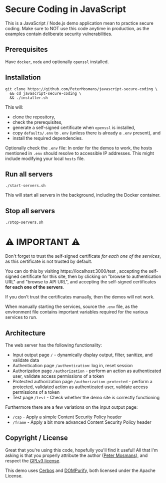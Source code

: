 # Secure Coding in JavaScript

This is a JavaScript / Node.js demo application mean to practice secure coding.
Make sure to NOT use this code anytime in production, as the examples contain
deliberate security vulnerabilities.

## Prerequisites

Have `docker`, `node` and optionally `openssl` installed.

## Installation

```console
git clone https://github.com/PeterMosmans/javascript-secure-coding \
  && cd javascript-secure-coding \
  && ./installer.sh
```

This will:

- clone the repository,
- check the prerequisites,
- generate a self-signed certificate when `openssl` is installed,
- copy `defaults/.env` to `.env` (unless there is already a `.env` present), and
- install the required dependencies.

Optionally check the `.env` file: In order for the demos to work, the hosts
mentioned in `.env` should resolve to accessible IP addresses. This might
include modifying your local `hosts` file.

## Run all servers

```console
./start-servers.sh
```

This will start all servers in the background, including the Docker container.

## Stop all servers

```console
./stop-servers.sh
```

# ⚠ IMPORTANT ⚠

Don't forget to trust the self-signed certificate _for each one of the
services_, as this certificate is not trusted by default.

You can do this by visiting https://localhost:3000/test , accepting the
self-signed certificate for this site, then by clicking on "browse to
authentication URL" and "browse to API URL", and accepting the self-signed
certificates **for each one of the servers**.

If you don't trust the certificates manually, then the demos will not work.

When manually starting the services, source the `.env` file, as the environment
file contains important variables required for the various services to run.

## Architecture

The web server has the following functionality:

- Input output page `/` - dynamically display output, filter, sanitize, and
  validate data
- Authentication page `/authentication`: log in, reset session
- Authorization page `/authorization` - perform an action as authenticated user,
  validate access permissions of a token
- Protected authorization page `/authorization-protected` - perform a protected,
  validated action as authenticated user, validate access permissions of a token
- Test page `/test` - Check whether the demo site is correctly functioning

Furthermore there are a few variations on the input output page:

- `/csp` - Apply a simple Content Security Policy header
- `/frame` - Apply a bit more advanced Content Security Policy header

## Copyright / License

Great that you're using this code, hopefully you'll find it useful! All that I'm
asking is that you properly attribute the author
([Peter Mosmans](https://github.com/PeterMosmans)), and respect the
[GPLv3 license](LICENSE).

This demo uses [Cerbos](https://github.com/cerbos/cerbos) and
[DOMPurify](https://github.com/cure53/DOMPurify), both licensed under the Apache
License.
